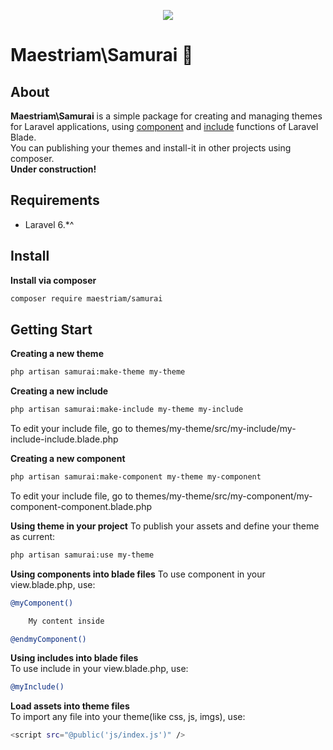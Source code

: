 <p align="center"><img src="https://laravel.com/assets/img/components/logo-laravel.svg"></p>


# Maestriam\Samurai 🔴

## About 

**Maestriam\Samurai** is a simple package for creating and managing themes for Laravel applications, using [component](https://laravel.com/docs/5.8/blade#components-and-slots) and [include](https://laravel.com/docs/5.8/blade#including-sub-views) functions of Laravel Blade.  
You can publishing your themes and install-it in other projects using composer.  
**Under construction!**

## Requirements

- Laravel 6.*^ 

## Install

**Install via composer**
``` bash
composer require maestriam/samurai
```

## Getting Start

**Creating a new theme**
``` bash
php artisan samurai:make-theme my-theme
```

**Creating a new include** 
``` bash
php artisan samurai:make-include my-theme my-include
```

To edit your include file, go to themes/my-theme/src/my-include/my-include-include.blade.php

**Creating a new component**
``` bash
php artisan samurai:make-component my-theme my-component
```

To edit your include file, go to themes/my-theme/src/my-component/my-component-component.blade.php

**Using theme in your project**
To publish your assets and define your theme as current:
``` bash
php artisan samurai:use my-theme
```

**Using components into blade files**
To use component in your view.blade.php, use:
``` bash
@myComponent()

    My content inside

@endmyComponent()
```

**Using includes into blade files**  
To use include in your view.blade.php, use:
``` bash
@myInclude()
```

**Load assets into theme files**  
To import any file into your theme(like css, js, imgs), use:
``` bash
<script src="@public('js/index.js')" />
```